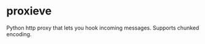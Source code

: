 proxieve
========

Python http proxy that lets you hook incoming messages. Supports chunked encoding.
